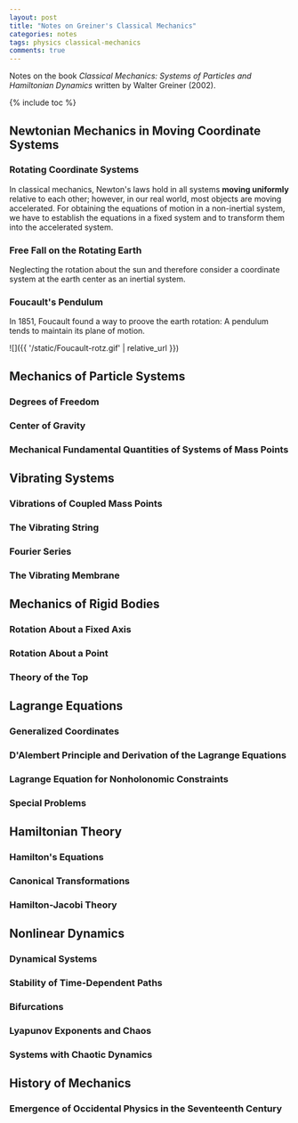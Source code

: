 ```yaml
---
layout: post
title: "Notes on Greiner's Classical Mechanics"
categories: notes
tags: physics classical-mechanics
comments: true
---
```


Notes on the book *Classical Mechanics: Systems of Particles and Hamiltonian Dynamics* written by Walter Greiner (2002).

{% include toc %}

## Newtonian Mechanics in Moving Coordinate Systems
### Rotating Coordinate Systems

In classical mechanics, Newton's laws hold in all systems **moving uniformly** relative to each other; however, in our real world, most objects are moving accelerated. For obtaining the equations of motion in a non-inertial system, we have to establish the equations in a fixed system and to transform them into the accelerated system.

### Free Fall on the Rotating Earth

Neglecting the rotation about the sun and therefore consider a coordinate system at the earth center as an inertial system.

### Foucault's Pendulum

In 1851, Foucault found a way to proove the earth rotation: A pendulum tends to maintain its plane of motion.

![]({{ '/static/Foucault-rotz.gif' | relative_url }})

## Mechanics of Particle Systems
### Degrees of Freedom
### Center of Gravity
### Mechanical Fundamental Quantities of Systems of Mass Points

## Vibrating Systems
### Vibrations of Coupled Mass Points
### The Vibrating String
### Fourier Series
### The Vibrating Membrane

## Mechanics of Rigid Bodies
### Rotation About a Fixed Axis
### Rotation About a Point
### Theory of the Top

## Lagrange Equations
### Generalized Coordinates
### D'Alembert Principle and Derivation of the Lagrange Equations
### Lagrange Equation for Nonholonomic Constraints
### Special Problems

## Hamiltonian Theory
### Hamilton's Equations
### Canonical Transformations
### Hamilton-Jacobi Theory

## Nonlinear Dynamics
### Dynamical Systems
### Stability of Time-Dependent Paths
### Bifurcations
### Lyapunov Exponents and Chaos
### Systems with Chaotic Dynamics

## History of Mechanics
### Emergence of Occidental Physics in the Seventeenth Century